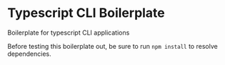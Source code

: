 # Typescript CLI Boilerplate
Boilerplate for typescript CLI applications

Before testing this boilerplate out, be sure to run `npm install` to resolve dependencies.